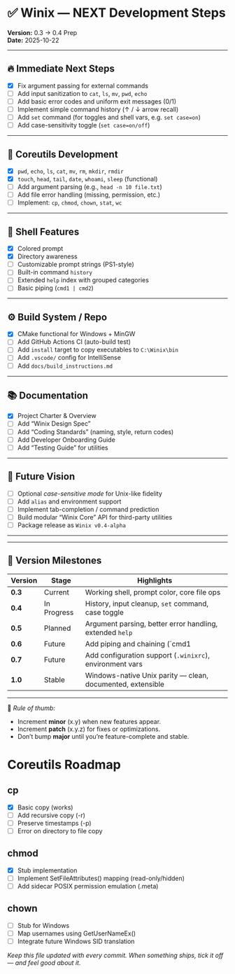 # ✅ Winix — NEXT Development Steps
**Version:** 0.3 → 0.4 Prep  
**Date:** 2025-10-22  

---

## 🔥 Immediate Next Steps
- [x] Fix argument passing for external commands  
- [ ] Add input sanitization to `cat`, `ls`, `mv`, `pwd`, `echo`  
- [ ] Add basic error codes and uniform exit messages (0/1)  
- [ ] Implement simple command history (↑ / ↓ arrow recall)  
- [ ] Add `set` command (for toggles and shell vars, e.g. `set case=on`)  
- [ ] Add case-sensitivity toggle (`set case=on/off`)  

---

## 🧰 Coreutils Development
- [x] `pwd`, `echo`, `ls`, `cat`, `mv`, `rm`, `mkdir`, `rmdir`  
- [x] `touch`, `head`, `tail`, `date`, `whoami`, `sleep` (functional)  
- [ ] Add argument parsing (e.g., `head -n 10 file.txt`)  
- [ ] Add file error handling (missing, permission, etc.)  
- [ ] Implement: `cp`, `chmod`, `chown`, `stat`, `wc`  

---

## 🧠 Shell Features
- [x] Colored prompt  
- [x] Directory awareness  
- [ ] Customizable prompt strings (PS1-style)  
- [ ] Built-in command `history`  
- [ ] Extended `help` index with grouped categories  
- [ ] Basic piping (`cmd1 | cmd2`)  

---

## ⚙️ Build System / Repo
- [x] CMake functional for Windows + MinGW  
- [ ] Add GitHub Actions CI (auto-build test)  
- [ ] Add `install` target to copy executables to `C:\Winix\bin`  
- [ ] Add `.vscode/` config for IntelliSense  
- [ ] Add `docs/build_instructions.md`  

---

## 📚 Documentation
- [x] Project Charter & Overview  
- [ ] Add “Winix Design Spec”  
- [ ] Add “Coding Standards” (naming, style, return codes)  
- [ ] Add Developer Onboarding Guide  
- [ ] Add “Testing Guide” for utilities  

---

## 🌄 Future Vision
- [ ] Optional *case-sensitive mode* for Unix-like fidelity  
- [ ] Add `alias` and environment support  
- [ ] Implement tab-completion / command prediction  
- [ ] Build modular “Winix Core” API for third-party utilities  
- [ ] Package release as `Winix v0.4-alpha`  

---
---

## 🧮 Version Milestones

| Version | Stage | Highlights |
|----------|--------|-------------|
| **0.3** | Current | Working shell, prompt color, core file ops |
| **0.4** | In Progress | History, input cleanup, `set` command, case toggle |
| **0.5** | Planned | Argument parsing, better error handling, extended `help` |
| **0.6** | Future | Add piping and chaining (`cmd1 | cmd2`), install target |
| **0.7** | Future | Add configuration support (`.winixrc`), environment vars |
| **1.0** | Stable | Windows-native Unix parity — clean, documented, extensible |

---

📌 *Rule of thumb:*  
- Increment **minor** (x.y) when new features appear.  
- Increment **patch** (x.y.z) for fixes or optimizations.  
- Don’t bump **major** until you’re feature-complete and stable.

# Coreutils Roadmap

## cp
- [x] Basic copy (works)
- [ ] Add recursive copy (-r)
- [ ] Preserve timestamps (-p)
- [ ] Error on directory to file copy

## chmod
- [x] Stub implementation
- [ ] Implement SetFileAttributes() mapping (read-only/hidden)
- [ ] Add sidecar POSIX permission emulation (.meta)

## chown
- [ ] Stub for Windows
- [ ] Map usernames using GetUserNameEx()
- [ ] Integrate future Windows SID translation

_Keep this file updated with every commit.  When something ships, tick it off — and feel good about it._
